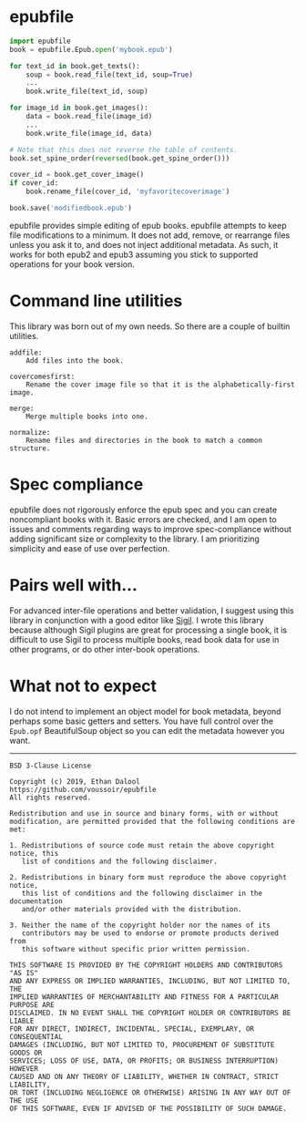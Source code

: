 epubfile
========

```Python
import epubfile
book = epubfile.Epub.open('mybook.epub')

for text_id in book.get_texts():
    soup = book.read_file(text_id, soup=True)
    ...
    book.write_file(text_id, soup)

for image_id in book.get_images():
    data = book.read_file(image_id)
    ...
    book.write_file(image_id, data)

# Note that this does not reverse the table of contents.
book.set_spine_order(reversed(book.get_spine_order()))

cover_id = book.get_cover_image()
if cover_id:
    book.rename_file(cover_id, 'myfavoritecoverimage')

book.save('modifiedbook.epub')
```

epubfile provides simple editing of epub books. epubfile attempts to keep file modifications to a minimum. It does not add, remove, or rearrange files unless you ask it to, and does not inject additional metadata. As such, it works for both epub2 and epub3 assuming you stick to supported operations for your book version.

# Command line utilities

This library was born out of my own needs. So there are a couple of builtin utilities.

```
addfile:
    Add files into the book.

covercomesfirst:
    Rename the cover image file so that it is the alphabetically-first image.

merge:
    Merge multiple books into one.

normalize:
    Rename files and directories in the book to match a common structure.
```

# Spec compliance

epubfile does not rigorously enforce the epub spec and you can create noncompliant books with it. Basic errors are checked, and I am open to issues and comments regarding ways to improve spec-compliance without adding significant size or complexity to the library. I am prioritizing simplicity and ease of use over perfection.

# Pairs well with...

For advanced inter-file operations and better validation, I suggest using this library in conjunction with a good editor like [Sigil](https://github.com/Sigil-Ebook/Sigil). I wrote this library because although Sigil plugins are great for processing a single book, it is difficult to use Sigil to process multiple books, read book data for use in other programs, or do other inter-book operations.

# What not to expect

I do not intend to implement an object model for book metadata, beyond perhaps some basic getters and setters. You have full control over the `Epub.opf` BeautifulSoup object so you can edit the metadata however you want.

---

```
BSD 3-Clause License

Copyright (c) 2019, Ethan Dalool
https://github.com/voussoir/epubfile
All rights reserved.

Redistribution and use in source and binary forms, with or without
modification, are permitted provided that the following conditions are met:

1. Redistributions of source code must retain the above copyright notice, this
   list of conditions and the following disclaimer.

2. Redistributions in binary form must reproduce the above copyright notice,
   this list of conditions and the following disclaimer in the documentation
   and/or other materials provided with the distribution.

3. Neither the name of the copyright holder nor the names of its
   contributors may be used to endorse or promote products derived from
   this software without specific prior written permission.

THIS SOFTWARE IS PROVIDED BY THE COPYRIGHT HOLDERS AND CONTRIBUTORS "AS IS"
AND ANY EXPRESS OR IMPLIED WARRANTIES, INCLUDING, BUT NOT LIMITED TO, THE
IMPLIED WARRANTIES OF MERCHANTABILITY AND FITNESS FOR A PARTICULAR PURPOSE ARE
DISCLAIMED. IN NO EVENT SHALL THE COPYRIGHT HOLDER OR CONTRIBUTORS BE LIABLE
FOR ANY DIRECT, INDIRECT, INCIDENTAL, SPECIAL, EXEMPLARY, OR CONSEQUENTIAL
DAMAGES (INCLUDING, BUT NOT LIMITED TO, PROCUREMENT OF SUBSTITUTE GOODS OR
SERVICES; LOSS OF USE, DATA, OR PROFITS; OR BUSINESS INTERRUPTION) HOWEVER
CAUSED AND ON ANY THEORY OF LIABILITY, WHETHER IN CONTRACT, STRICT LIABILITY,
OR TORT (INCLUDING NEGLIGENCE OR OTHERWISE) ARISING IN ANY WAY OUT OF THE USE
OF THIS SOFTWARE, EVEN IF ADVISED OF THE POSSIBILITY OF SUCH DAMAGE.
```

